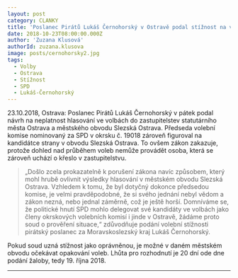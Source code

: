 ```yaml
---
layout: post
category: CLANKY
title: 'Poslanec Pirátů Lukáš Černohorský v Ostravě podal stížnost na volby: Předseda volební komise za SPD zároveň kandidoval, porušil zákon'
date: 2018-10-23T08:00:00.000Z
author: 'Zuzana Klusová'
authorId: zuzana.klusova 
image: posts/cernohorsky2.jpg
tags:
  - Volby
  - Ostrava
  - Stížnost
  - SPD
  - Lukáš-Černohorský
---
```


23.10.2018, Ostrava: Poslanec Pirátů Lukáš Černohorský v pátek podal návrh na neplatnost hlasování ve volbách do zastupitelstev statutárního města Ostrava a městského obvodu Slezská Ostrava. Předseda volební komise nominovaný za SPD v okrsku č. 19018 zároveň figuroval na kandidátce strany v obvodu Slezská Ostrava. To ovšem zákon zakazuje, protože dohled nad průběhem voleb nemůže provádět osoba, která se zároveň uchází o křeslo v zastupitelstvu.

>„Došlo zcela prokazatelně k porušení zákona navíc způsobem, který mohl hrubě ovlivnit výsledky hlasování v městském obvodu Slezská Ostrava. Vzhledem k tomu, že byl dotyčný dokonce předsedou komise, je velmi pravděpodobné, že si svého jednání nebyl vědom a zákon nezná, nebo jednal záměrně, což je ještě horší. Domníváme se, že politické hnutí SPD mohlo delegovat své kandidáty ve volbách jako členy okrskových volebních komisí i jinde v Ostravě, žádáme proto soud o prověření situace,“ zdůvodňuje podání volební stížnosti pirátský poslanec za Moravskoslezský kraj Lukáš Černohorský.

Pokud soud uzná stížnost jako oprávněnou, je možné v daném městském obvodu očekávat opakování voleb. Lhůta pro rozhodnutí je 20 dní ode dne podání žaloby, tedy 19. října 2018.

- - -
